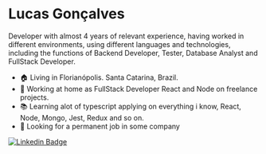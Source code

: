 # Lucas Gonçalves

Developer with almost 4 years of relevant experience, having worked in different environments, using different languages and technologies, including the functions of Backend Developer, Tester, Database Analyst and FullStack Developer.

* :house: Living in Florianópolis. Santa Catarina, Brazil.
* :hammer: Working at home as FullStack Developer React and Node on freelance projects. 
* :books: Learning alot of typescript applying on everything i know, React, Node, Mongo, Jest, Redux and so on.
* :eyes: Looking for a permanent job in some company

[![Linkedin Badge](https://img.shields.io/badge/-LinkedIn-blue?style=for-the-badge&logo=Linkedin&logoColor=white&link=https://www.linkedin.com/in/lucas-gon%C3%A7alves-3a7911b2/?locale=pt_BR)](https://www.linkedin.com/in/lucas-gon%C3%A7alves-3a7911b2/?locale=pt_BR)
